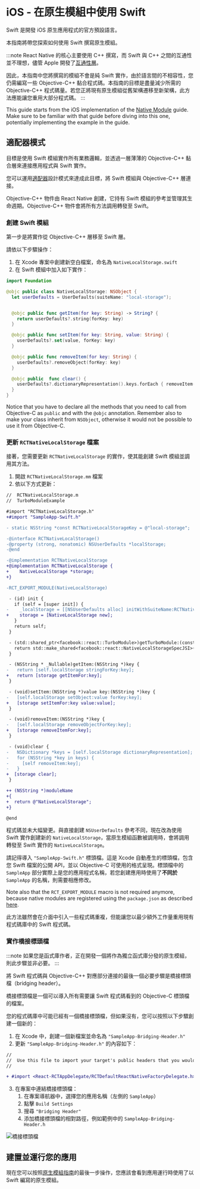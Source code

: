# iOS - 在原生模組中使用 Swift

Swift 是開發 iOS 原生應用程式的官方預設語言。

本指南將帶您探索如何使用 Swift 撰寫原生模組。

:::note
React Native 的核心主要使用 C++ 撰寫，而 Swift 與 C++ 之間的互通性並不理想，儘管 Apple 開發了[互通性層](https://www.swift.org/documentation/cxx-interop/)。

因此，本指南中您將撰寫的模組不會是純 Swift 實作，由於語言間的不相容性，您仍需編寫一些 Objective-C++ 黏合程式碼。本指南的目標是盡量減少所需的 Objective-C++ 程式碼量。若您正將現有原生模組從舊架構遷移至新架構，此方法應能讓您重用大部分程式碼。
:::

This guide starts from the iOS implementation of the [Native Module](/docs/next/turbo-native-modules-introduction) guide.
Make sure to be familiar with that guide before diving into this one, potentially implementing the example in the guide.

## 適配器模式

目標是使用 Swift 模組實作所有業務邏輯，並透過一層薄薄的 Objective-C++ 黏合層來連接應用程式與 Swift 實作。

您可以運用[適配器](https://en.wikipedia.org/wiki/Adapter_pattern)設計模式來達成此目標，將 Swift 模組與 Objective-C++ 層連接。

Objective-C++ 物件由 React Native 創建，它持有 Swift 模組的參考並管理其生命週期。Objective-C++ 物件會將所有方法調用轉發至 Swift。

### 創建 Swift 模組

第一步是將實作從 Objective-C++ 層移至 Swift 層。

請依以下步驟操作：

1. 在 Xcode 專案中創建新空白檔案，命名為 `NativeLocalStorage.swift`
2. 在 Swift 模組中加入如下實作：

```swift title="NativeLocalStorage.swift"
import Foundation

@objc public class NativeLocalStorage: NSObject {
  let userDefaults = UserDefaults(suiteName: "local-storage");


  @objc public func getItem(for key: String) -> String? {
    return userDefaults?.string(forKey: key)
  }

  @objc public func setItem(for key: String, value: String) {
    userDefaults?.set(value, forKey: key)
  }

  @objc public func removeItem(for key: String) {
    userDefaults?.removeObject(forKey: key)
  }

  @objc public  func clear() {
    userDefaults?.dictionaryRepresentation().keys.forEach { removeItem(for: $0) }
  }
}

```

Notice that you have to declare all the methods that you need to call from Objective-C as `public` and with the `@objc` annotation.
Remember also to make your class inherit from `NSObject`, otherwise it would not be possible to use it from Objective-C.

### 更新 `RCTNativeLocalStorage` 檔案

接著，您需要更新 `RCTNativeLocalStorage` 的實作，使其能創建 Swift 模組並調用其方法。

1. 開啟 `RCTNativeLocalStorage.mm` 檔案
2. 依以下方式更新：

```diff title="RCTNativeLocalStorage.mm"
//  RCTNativeLocalStorage.m
//  TurboModuleExample

#import "RCTNativeLocalStorage.h"
+#import "SampleApp-Swift.h"

- static NSString *const RCTNativeLocalStorageKey = @"local-storage";

-@interface RCTNativeLocalStorage()
-@property (strong, nonatomic) NSUserDefaults *localStorage;
-@end

-@implementation RCTNativeLocalStorage
+@implementation RCTNativeLocalStorage {
+    NativeLocalStorage *storage;
+}

-RCT_EXPORT_MODULE(NativeLocalStorage)

 - (id) init {
   if (self = [super init]) {
-    _localStorage = [[NSUserDefaults alloc] initWithSuiteName:RCTNativeLocalStorageKey];
+    storage = [NativeLocalStorage new];
   }
   return self;
 }

 - (std::shared_ptr<facebook::react::TurboModule>)getTurboModule:(const facebook::react::ObjCTurboModule::InitParams &)params {
   return std::make_shared<facebook::react::NativeLocalStorageSpecJSI>(params);
 }

 - (NSString * _Nullable)getItem:(NSString *)key {
-   return [self.localStorage stringForKey:key];
+   return [storage getItemFor:key];
 }

 - (void)setItem:(NSString *)value key:(NSString *)key {
-   [self.localStorage setObject:value forKey:key];
+   [storage setItemFor:key value:value];
 }

 - (void)removeItem:(NSString *)key {
-   [self.localStorage removeObjectForKey:key];
+   [storage removeItemFor:key];
 }

 - (void)clear {
-   NSDictionary *keys = [self.localStorage dictionaryRepresentation];
-   for (NSString *key in keys) {
-     [self removeItem:key];
-   }
+  [storage clear];
 }

++ (NSString *)moduleName
+{
+  return @"NativeLocalStorage";
+}

@end
```

程式碼並未大幅變更。與直接創建 `NSUserDefaults` 參考不同，現在改為使用 Swift 實作創建新的 `NativeLocalStorage`，當原生模組函數被調用時，會將調用轉發至 Swift 實作的 `NativeLocalStorage`。

請記得導入 `"SampleApp-Swift.h"` 標頭檔。這是 Xcode 自動產生的標頭檔，包含您 Swift 檔案的公開 API，並以 Objective-C 可使用的格式呈現。標頭檔中的 `SampleApp` 部分實際上是您的應用程式名稱，若您創建應用時使用了**不同於** `SampleApp` 的名稱，則需要相應修改。

Note also that the `RCT_EXPORT_MODULE` macro is not required anymore, because native modules are registered using the `package.json` as described [here](/docs/next/turbo-native-modules-introduction?platforms=ios#register-the-native-module-in-your-app).

此方法雖然會在介面中引入一些程式碼重複，但能讓您以最少額外工作量重用現有程式碼庫中的 Swift 程式碼。

### 實作橋接標頭檔

:::note
如果您是函式庫作者，正在開發一個將作為獨立函式庫分發的原生模組，則此步驟並非必要。
:::

將 Swift 程式碼與 Objective-C++ 對應部分連接的最後一個必要步驟是橋接標頭檔（bridging header）。

橋接標頭檔是一個可以導入所有需要讓 Swift 程式碼看到的 Objective-C 標頭檔的檔案。

您的程式碼庫中可能已經有一個橋接標頭檔，但如果沒有，您可以按照以下步驟創建一個新的：

1. 在 Xcode 中，創建一個新檔案並命名為 `"SampleApp-Bridging-Header.h"`
2. 更新 `"SampleApp-Bridging-Header.h"` 的內容如下：

```diff title="SampleApp-Bridging-Header.h"
//
//  Use this file to import your target's public headers that you would like to expose to Swift.
//

+ #import <React-RCTAppDelegate/RCTDefaultReactNativeFactoryDelegate.h>
```

3. 在專案中連結橋接標頭檔：
   1. 在專案導航器中，選擇您的應用名稱（左側的 `SampleApp`）
   2. 點擊 `Build Settings`
   3. 搜尋 `"Bridging Header"`
   4. 添加橋接標頭檔的相對路徑，例如範例中的 `SampleApp-Bridging-Header.h`

![橋接標頭檔](/docs/assets/BridgingHeader.png)

## 建置並運行您的應用

現在您可以按照[原生模組指南](/docs/turbo-native-modules-introduction#build-and-run-your-code-on-a-simulator)的最後一步操作，您應該會看到應用運行時使用了以 Swift 編寫的原生模組。